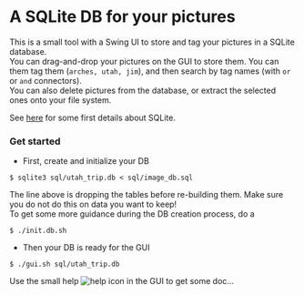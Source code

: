 # A SQLite DB for your pictures
This is a small tool with a Swing UI to store and tag your pictures in a SQLite database.  
You can drag-and-drop your pictures on the GUI to store them. You can them tag them (`arches, utah, jim`), and then search by tag names (with `or` or `and` connectors).  
You can also delete pictures from the database, or extract the selected ones onto your file system.

See [here](./SQLITE.md) for some first details about SQLite.

### Get started
- First, create and initialize your DB
```
$ sqlite3 sql/utah_trip.db < sql/image_db.sql
```
The line above is dropping the tables before re-building them. Make sure you do not do this on data you want to keep!  
To get some more guidance during the DB creation process, do a
```
$ ./init.db.sh
```

- Then your DB is ready for the GUI
```
$ ./gui.sh sql/utah_trip.db
```

Use the small help ![help](./src/main/resources/dnd/gui/help.gif) icon in the GUI to get some doc...
